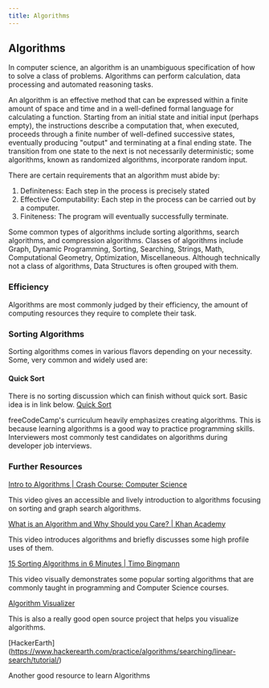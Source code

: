 ```yaml
---
title: Algorithms
---
```


## Algorithms

In computer science, an algorithm is an unambiguous specification of how to solve a class of problems. Algorithms can perform calculation, data processing and automated reasoning tasks.

An algorithm is an effective method that can be expressed within a finite amount of space and time and in a well-defined formal language for calculating a function. Starting from an initial state and initial input (perhaps empty), the instructions describe a computation that, when executed, proceeds through a finite number of well-defined successive states, eventually producing "output" and terminating at a final ending state. The transition from one state to the next is not necessarily deterministic; some algorithms, known as randomized algorithms, incorporate random input.

There are certain requirements that an algorithm must abide by:
<ol>
  <li>Definiteness: Each step in the process is precisely stated</li>
  <li>Effective Computability: Each step in the process can be carried out by a computer.</li>
  <li>Finiteness: The program will eventually successfully terminate.</li>
</ol>

Some common types of algorithms include sorting algorithms, search algorithms, and compression algorithms. Classes of algorithms include Graph, Dynamic Programming, Sorting, Searching, Strings, Math, Computational Geometry, Optimization, Miscellaneous. Although technically not a class of algorithms, Data Structures is often grouped with them. 

### Efficiency

Algorithms are most commonly judged by their efficiency, the amount of computing resources they require to complete their task.

### Sorting Algorithms

Sorting algorithms comes in various flavors depending on your necessity.
Some, very common and widely used are:

#### Quick Sort

There is no sorting discussion which can finish without quick sort. Basic idea is in link below.
[Quick Sort](http://me.dt.in.th/page/Quicksort/)

freeCodeCamp's curriculum heavily emphasizes creating algorithms. This is because learning algorithms is a good way to practice programming skills. Interviewers most commonly test candidates on algorithms during developer job interviews.

### Further Resources

[Intro to Algorithms | Crash Course: Computer Science](https://www.youtube.com/watch?v=rL8X2mlNHPM)

This video gives an accessible and lively introduction to algorithms focusing on sorting and graph search algorithms. 

[What is an Algorithm and Why Should you Care? | Khan Academy](https://www.youtube.com/watch?v=CvSOaYi89B4)

This video introduces algorithms and briefly discusses some high profile uses of them. 

[15 Sorting Algorithms in 6 Minutes | Timo Bingmann](https://www.youtube.com/watch?v=kPRA0W1kECg)

This video visually demonstrates some popular sorting algorithms that are commonly taught in programming and Computer Science courses.

[Algorithm Visualizer](http://algo-visualizer.jasonpark.me)

This is also a really good open source project that helps you visualize algorithms. 

[HackerEarth] (https://www.hackerearth.com/practice/algorithms/searching/linear-search/tutorial/)

Another good resource to learn Algorithms


